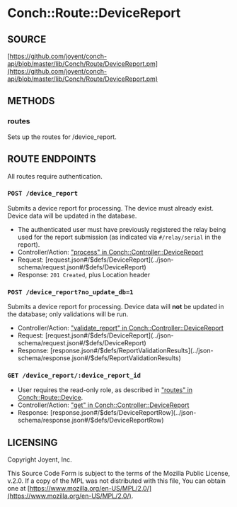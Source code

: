 # Conch::Route::DeviceReport

## SOURCE

[https://github.com/joyent/conch-api/blob/master/lib/Conch/Route/DeviceReport.pm](https://github.com/joyent/conch-api/blob/master/lib/Conch/Route/DeviceReport.pm)

## METHODS

### routes

Sets up the routes for /device\_report.

## ROUTE ENDPOINTS

All routes require authentication.

### `POST /device_report`

Submits a device report for processing. The device must already exist.
Device data will be updated in the database.

- The authenticated user must have previously registered the relay being used for the
report submission (as indicated via `#/relay/serial` in the report).
- Controller/Action: ["process" in Conch::Controller::DeviceReport](../modules/Conch%3A%3AController%3A%3ADeviceReport#process)
- Request: [request.json#/$defs/DeviceReport](../json-schema/request.json#/$defs/DeviceReport)
- Response: `201 Created`, plus Location header

### `POST /device_report?no_update_db=1`

Submits a device report for processing. Device data will **not** be updated in the database;
only validations will be run.

- Controller/Action: ["validate\_report" in Conch::Controller::DeviceReport](../modules/Conch%3A%3AController%3A%3ADeviceReport#validate_report)
- Request: [request.json#/$defs/DeviceReport](../json-schema/request.json#/$defs/DeviceReport)
- Response: [response.json#/$defs/ReportValidationResults](../json-schema/response.json#/$defs/ReportValidationResults)

### `GET /device_report/:device_report_id`

- User requires the read-only role, as described in ["routes" in Conch::Route::Device](../modules/Conch%3A%3ARoute%3A%3ADevice#routes).
- Controller/Action: ["get" in Conch::Controller::DeviceReport](../modules/Conch%3A%3AController%3A%3ADeviceReport#get)
- Response: [response.json#/$defs/DeviceReportRow](../json-schema/response.json#/$defs/DeviceReportRow)

## LICENSING

Copyright Joyent, Inc.

This Source Code Form is subject to the terms of the Mozilla Public License,
v.2.0. If a copy of the MPL was not distributed with this file, You can obtain
one at [https://www.mozilla.org/en-US/MPL/2.0/](https://www.mozilla.org/en-US/MPL/2.0/).
